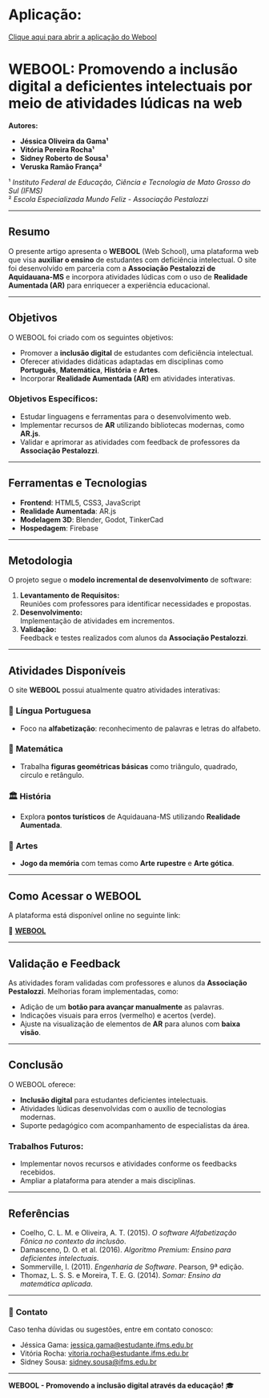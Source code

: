 # Aplicação:

<a href="https://webool.web.app/#!/" target="_blank" >Clique aqui para abrir a aplicação do Webool</a>

# WEBOOL: Promovendo a inclusão digital a deficientes intelectuais por meio de atividades lúdicas na web  

**Autores:**  
- **Jéssica Oliveira da Gama¹**  
- **Vitória Pereira Rocha¹**  
- **Sidney Roberto de Sousa¹**  
- **Veruska Ramão França²**  

¹ *Instituto Federal de Educação, Ciência e Tecnologia de Mato Grosso do Sul (IFMS)*  
² *Escola Especializada Mundo Feliz - Associação Pestalozzi*  

---

## **Resumo**  
O presente artigo apresenta o **WEBOOL** (Web School), uma plataforma web que visa **auxiliar o ensino** de estudantes com deficiência intelectual. O site foi desenvolvido em parceria com a **Associação Pestalozzi de Aquidauana-MS** e incorpora atividades lúdicas com o uso de **Realidade Aumentada (AR)** para enriquecer a experiência educacional.  

---

## **Objetivos**  

O WEBOOL foi criado com os seguintes objetivos:  
- Promover a **inclusão digital** de estudantes com deficiência intelectual.  
- Oferecer atividades didáticas adaptadas em disciplinas como **Português**, **Matemática**, **História** e **Artes**.  
- Incorporar **Realidade Aumentada (AR)** em atividades interativas.  

### **Objetivos Específicos:**  
- Estudar linguagens e ferramentas para o desenvolvimento web.  
- Implementar recursos de **AR** utilizando bibliotecas modernas, como **AR.js**.  
- Validar e aprimorar as atividades com feedback de professores da **Associação Pestalozzi**.  

---

## **Ferramentas e Tecnologias**  

- **Frontend**: HTML5, CSS3, JavaScript  
- **Realidade Aumentada**: AR.js  
- **Modelagem 3D**: Blender, Godot, TinkerCad  
- **Hospedagem**: Firebase  

---

## **Metodologia**  

O projeto segue o **modelo incremental de desenvolvimento** de software:  

1. **Levantamento de Requisitos:**  
   Reuniões com professores para identificar necessidades e propostas.  
2. **Desenvolvimento:**  
   Implementação de atividades em incrementos.  
3. **Validação:**  
   Feedback e testes realizados com alunos da **Associação Pestalozzi**.  

---

## **Atividades Disponíveis**  

O site **WEBOOL** possui atualmente quatro atividades interativas:  

### 📘 **Língua Portuguesa**  
- Foco na **alfabetização**: reconhecimento de palavras e letras do alfabeto.  

### 🔺 **Matemática**  
- Trabalha **figuras geométricas básicas** como triângulo, quadrado, círculo e retângulo.  

### 🏛️ **História**  
- Explora **pontos turísticos** de Aquidauana-MS utilizando **Realidade Aumentada**.  

### 🎨 **Artes**  
- **Jogo da memória** com temas como **Arte rupestre** e **Arte gótica**.  

---

## **Como Acessar o WEBOOL**  

A plataforma está disponível online no seguinte link:  

🔗 [**WEBOOL**](https://webool.web.app)  

---

## **Validação e Feedback**  

As atividades foram validadas com professores e alunos da **Associação Pestalozzi**. Melhorias foram implementadas, como:  

- Adição de um **botão para avançar manualmente** as palavras.  
- Indicações visuais para erros (vermelho) e acertos (verde).  
- Ajuste na visualização de elementos de **AR** para alunos com **baixa visão**.  

---

## **Conclusão**  

O WEBOOL oferece:  
- **Inclusão digital** para estudantes deficientes intelectuais.  
- Atividades lúdicas desenvolvidas com o auxílio de tecnologias modernas.  
- Suporte pedagógico com acompanhamento de especialistas da área.  

### **Trabalhos Futuros:**  
- Implementar novos recursos e atividades conforme os feedbacks recebidos.  
- Ampliar a plataforma para atender a mais disciplinas.  

---

## **Referências**  

- Coelho, C. L. M. e Oliveira, A. T. (2015). *O software Alfabetização Fônica no contexto da inclusão*.  
- Damasceno, D. O. et al. (2016). *Algoritmo Premium: Ensino para deficientes intelectuais*.  
- Sommerville, I. (2011). *Engenharia de Software*. Pearson, 9ª edição.  
- Thomaz, L. S. S. e Moreira, T. E. G. (2014). *Somar: Ensino da matemática aplicada*.  

---

### 📧 **Contato**  
Caso tenha dúvidas ou sugestões, entre em contato conosco:  
- Jéssica Gama: jessica.gama@estudante.ifms.edu.br  
- Vitória Rocha: vitoria.rocha@estudante.ifms.edu.br  
- Sidney Sousa: sidney.sousa@ifms.edu.br  

---

**WEBOOL - Promovendo a inclusão digital através da educação!** 🎓  
